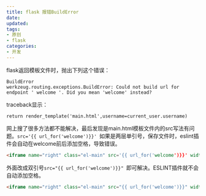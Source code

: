 ```yaml
---
title: flask 报错BuildError
date: 
updated:
tags:
- 原创
- flask
categories:
- 开发
---
```


flask返回模板文件时，抛出下列这个错误：

```
BuildError
werkzeug.routing.exceptions.BuildError: Could not build url for endpoint ' welcome '. Did you mean 'welcome' instead?
```
traceback显示：
```
return render_template('main.html',username=current_user.username)
```
网上搜了很多方法都不能解决，最后发现是main.html模板文件内的src写法有问题。`src='{{ url_for('welcome')}}' `如果是两层单引号，保存文件时，eslint插件会自动在welcome前后添加空格，导致错误。
```html
<iframe name="right" class="el-main" src='{{ url_for('welcome')}}' width="100%" height="100%" frameborder="0">
```
外面改成双引号`src="{{ url_for('welcome')}}" `即可解决。ESLINT插件就不会自动添加空格。
```html
<iframe name="right" class="el-main" src="{{ url_for('welcome')}}" width="100%" height="100%" frameborder="0">
```